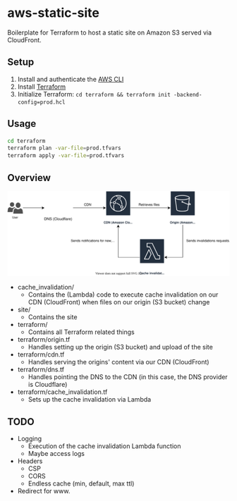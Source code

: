 # aws-static-site

Boilerplate for Terraform to host a static site on Amazon S3 served via CloudFront.

## Setup

1. Install and authenticate the [AWS CLI](https://docs.aws.amazon.com/cli/index.html)
2. Install [Terraform](https://www.terraform.io/downloads.html)
3. Initialize Terraform: `cd terraform && terraform init -backend-config=prod.hcl`

## Usage

```sh
cd terraform
terraform plan -var-file=prod.tfvars
terraform apply -var-file=prod.tfvars
```

## Overview

<div align="center">
  <img src="https://raw.githubusercontent.com/simonknittel/aws-static-site/master/docs/architecture.svg">
</div>

* cache_invalidation/
  * Contains the (Lambda) code to execute cache invalidation on our CDN (CloudFront) when files on our origin (S3 bucket) change
* site/
  * Contains the site
* terraform/
  * Contains all Terraform related things
* terraform/origin.tf
  * Handles setting up the origin (S3 bucket) and upload of the site
* terraform/cdn.tf
  * Handles serving the origins' content via our CDN (CloudFront)
* terraform/dns.tf
  * Handles pointing the DNS to the CDN (in this case, the DNS provider is Cloudflare)
* terraform/cache_invalidation.tf
  * Sets up the cache invalidation via Lambda

## TODO

* Logging
  * Execution of the cache invalidation Lambda function
  * Maybe access logs
* Headers
  * CSP
  * CORS
  * Endless cache (min, default, max ttl)
* Redirect for www.
